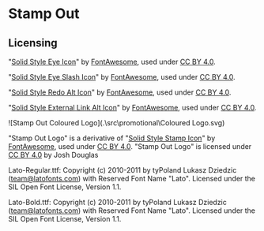 # Stamp Out

## Licensing

"[Solid Style Eye Icon](https://fontawesome.com/icons/eye?style=solid)" by [FontAwesome](https://fontawesome.com/), used under [CC BY 4.0](https://creativecommons.org/licenses/by/4.0/).

"[Solid Style Eye Slash Icon](https://fontawesome.com/icons/eye-slash?style=solid)" by [FontAwesome](https://fontawesome.com/), used under [CC BY 4.0](https://creativecommons.org/licenses/by/4.0/).

"[Solid Style Redo Alt Icon](https://fontawesome.com/icons/redo-alt?style=solid)" by [FontAwesome](https://fontawesome.com/), used under [CC BY 4.0](https://creativecommons.org/licenses/by/4.0/).

"[Solid Style External Link Alt Icon](https://fontawesome.com/icons/external-link-alt?style=solid)" by [FontAwesome](https://fontawesome.com/), used under [CC BY 4.0](https://creativecommons.org/licenses/by/4.0/).



![Stamp Out Coloured Logo](.\src\promotional\Coloured Logo.svg)

"Stamp Out Logo" is a derivative of  "[Solid Style Stamp Icon](https://fontawesome.com/icons/stamp?style=solid)" by [FontAwesome](https://fontawesome.com/), used under [CC BY 4.0](https://creativecommons.org/licenses/by/4.0/). "Stamp Out Logo" is licensed under [CC BY 4.0](https://creativecommons.org/licenses/by/4.0/) by Josh Douglas



Lato-Regular.ttf: Copyright (c) 2010-2011 by tyPoland Lukasz Dziedzic (team@latofonts.com) with Reserved Font Name "Lato". Licensed under the SIL Open Font License, Version 1.1.

Lato-Bold.ttf: Copyright (c) 2010-2011 by tyPoland Lukasz Dziedzic (team@latofonts.com) with Reserved Font Name "Lato". Licensed under the SIL Open Font License, Version 1.1.
